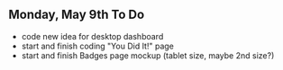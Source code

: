 Monday, May 9th To Do
-------------------------

- code new idea for desktop dashboard 
- start and finish coding "You Did It!" page
- start and finish Badges page mockup (tablet size, maybe 2nd size?)